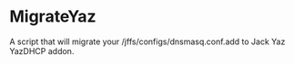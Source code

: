 # MigrateYaz



A script that will migrate your /jffs/configs/dnsmasq.conf.add to Jack Yaz YazDHCP addon.
